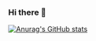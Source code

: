 ### Hi there 👋

[![Anurag's GitHub stats](https://github-readme-stats.vercel.app/api?username=Abhijeet41)](https://github.com/anuraghazra/github-readme-stats)
